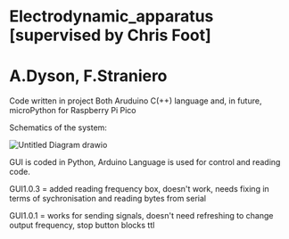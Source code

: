 # Electrodynamic_apparatus [supervised by Chris Foot]
# A.Dyson, F.Straniero
Code written in project
Both Aruduino C(++) language and, in future, microPython for Raspberry Pi Pico

Schematics of the system:

![Untitled Diagram drawio](https://github.com/christopherfoot/Electrodynamic_apparatus/assets/158042905/128e7be3-d157-441d-ab2d-64e5b2810b26)

GUI is coded in Python, Arduino Language is used for control and reading code.

GUI1.0.3 = added reading frequency box, doesn't work, needs fixing in terms of sychronisation and reading bytes from serial 

GUI1.0.1 = works for sending signals, doesn't need refreshing to change output frequency, stop button blocks ttl
